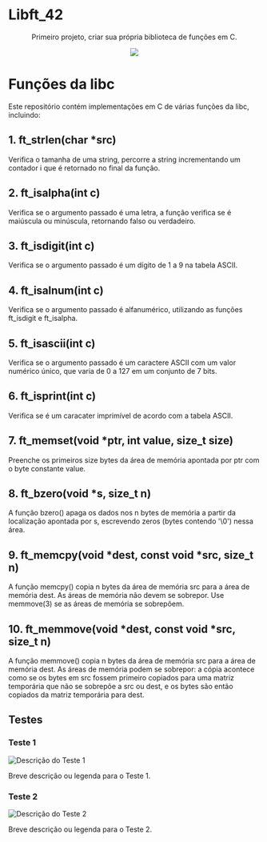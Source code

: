 # Libft_42

<p align="center">
    Primeiro projeto, criar sua própria biblioteca de funções em C.
</p>
<p align="center">
<img src="http://img.shields.io/static/v1?label=STATUS&message=%20EM-DESENVOLVIMENTO&color=GREEN&style=for-the-badge"/>
</p>

<h1>Funções da libc</h1>

<p>Este repositório contém implementações em C de várias funções da libc, incluindo:</p>

<h2>1. ft_strlen(char *src)</h2>

<p>Verifica o tamanha de uma string, percorre a string incrementando um contador i que é retornado no final da função.</p>

<h2>2. ft_isalpha(int c)</h2>

<p>Verifica se o argumento passado é uma letra, a função verifica se é maiúscula ou minúscula, retornando falso ou verdadeiro.</p>

<h2>3. ft_isdigit(int c)</h2>

<p>Verifica se o argumento passado é um dígito de 1 a 9 na tabela ASCII.</p>

<h2>4. ft_isalnum(int c)</h2>

<p>Verifica se o argumento passado é alfanumérico, utilizando as funções ft_isdigit e ft_isalpha.</p>

<h2>5. ft_isascii(int c)</h2>

<p>Verifica se o argumento passado é um caractere ASCII com um valor numérico único, que varia de 0 a 127 em um conjunto de 7 bits.</p>

<h2>6. ft_isprint(int c)</h2>

<p>Verifica se é um caracater imprimível de acordo com a tabela ASCII.</p>

<h2>7. ft_memset(void *ptr, int value, size_t size)</h2>

<p>Preenche os primeiros size bytes da área de memória apontada por ptr com o byte constante value.</p>

<h2>8. ft_bzero(void *s, size_t n)</h2>

<p>A função bzero() apaga os dados nos n bytes de memória a partir da localização apontada por s, escrevendo zeros (bytes contendo '\0') nessa área.</p>

<h2>9. ft_memcpy(void *dest, const void *src, size_t n)</h2>

<p>A função memcpy() copia n bytes da área de memória src para a área de memória dest. As áreas de memória não devem se sobrepor. Use memmove(3) se as áreas de memória se sobrepõem.</p>

<h2>10. ft_memmove(void *dest, const void *src, size_t n)</h2>

<p>A função memmove() copia n bytes da área de memória src para a área de memória dest. As áreas de memória podem se sobrepor: a cópia acontece como se os bytes em src fossem primeiro copiados para uma matriz temporária que não se sobrepõe a src ou dest, e os bytes são então copiados da matriz temporária para dest.</p>

## Testes

### Teste 1

![Descrição do Teste 1](caminho/para/imagem1.jpg)

Breve descrição ou legenda para o Teste 1.

### Teste 2

![Descrição do Teste 2](caminho/para/imagem2.jpg)

Breve descrição ou legenda para o Teste 2.

